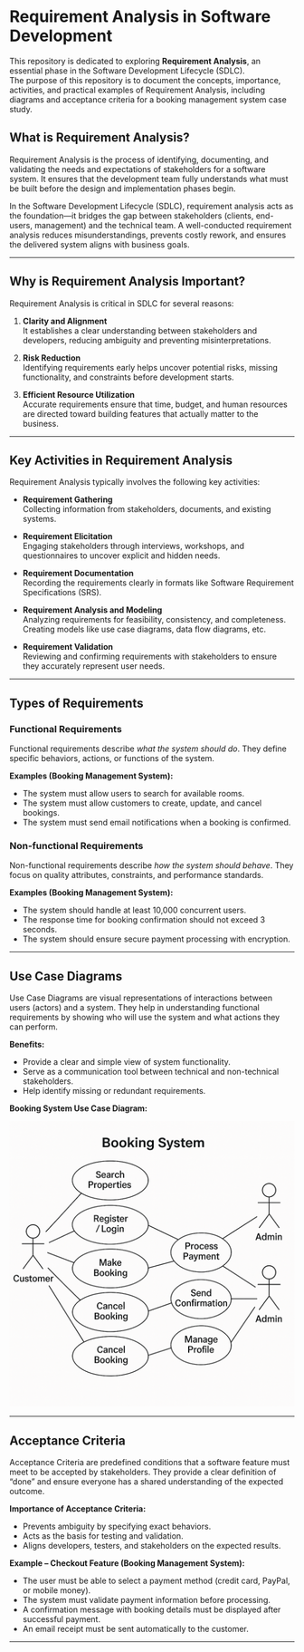 ﻿# Requirement Analysis in Software Development

This repository is dedicated to exploring **Requirement Analysis**, an essential phase in the Software Development Lifecycle (SDLC).  
The purpose of this repository is to document the concepts, importance, activities, and practical examples of Requirement Analysis, including diagrams and acceptance criteria for a booking management system case study.


## What is Requirement Analysis?
Requirement Analysis is the process of identifying, documenting, and validating the needs and expectations of stakeholders for a software system. It ensures that the development team fully understands what must be built before the design and implementation phases begin.  

In the Software Development Lifecycle (SDLC), requirement analysis acts as the foundation—it bridges the gap between stakeholders (clients, end-users, management) and the technical team. A well-conducted requirement analysis reduces misunderstandings, prevents costly rework, and ensures the delivered system aligns with business goals.  

---

## Why is Requirement Analysis Important?
Requirement Analysis is critical in SDLC for several reasons:

1. **Clarity and Alignment**  
   It establishes a clear understanding between stakeholders and developers, reducing ambiguity and preventing misinterpretations.  

2. **Risk Reduction**  
   Identifying requirements early helps uncover potential risks, missing functionality, and constraints before development starts.  

3. **Efficient Resource Utilization**  
   Accurate requirements ensure that time, budget, and human resources are directed toward building features that actually matter to the business.  

---

## Key Activities in Requirement Analysis
Requirement Analysis typically involves the following key activities:

- **Requirement Gathering**  
  Collecting information from stakeholders, documents, and existing systems.  

- **Requirement Elicitation**  
  Engaging stakeholders through interviews, workshops, and questionnaires to uncover explicit and hidden needs.  

- **Requirement Documentation**  
  Recording the requirements clearly in formats like Software Requirement Specifications (SRS).  

- **Requirement Analysis and Modeling**  
  Analyzing requirements for feasibility, consistency, and completeness. Creating models like use case diagrams, data flow diagrams, etc.  

- **Requirement Validation**  
  Reviewing and confirming requirements with stakeholders to ensure they accurately represent user needs.  

---

## Types of Requirements

### Functional Requirements
Functional requirements describe *what the system should do*. They define specific behaviors, actions, or functions of the system.  

**Examples (Booking Management System):**
- The system must allow users to search for available rooms.  
- The system must allow customers to create, update, and cancel bookings.  
- The system must send email notifications when a booking is confirmed.  

### Non-functional Requirements
Non-functional requirements describe *how the system should behave*. They focus on quality attributes, constraints, and performance standards.  

**Examples (Booking Management System):**
- The system should handle at least 10,000 concurrent users.  
- The response time for booking confirmation should not exceed 3 seconds.  
- The system should ensure secure payment processing with encryption.  

---

## Use Case Diagrams
Use Case Diagrams are visual representations of interactions between users (actors) and a system. They help in understanding functional requirements by showing who will use the system and what actions they can perform.  

**Benefits:**
- Provide a clear and simple view of system functionality.  
- Serve as a communication tool between technical and non-technical stakeholders.  
- Help identify missing or redundant requirements.  

**Booking System Use Case Diagram:**  

![Use Case Diagram](./alx-booking-uc.png)

 

---

## Acceptance Criteria
Acceptance Criteria are predefined conditions that a software feature must meet to be accepted by stakeholders. They provide a clear definition of “done” and ensure everyone has a shared understanding of the expected outcome.  

**Importance of Acceptance Criteria:**
- Prevents ambiguity by specifying exact behaviors.  
- Acts as the basis for testing and validation.  
- Aligns developers, testers, and stakeholders on the expected results.  

**Example – Checkout Feature (Booking Management System):**
- The user must be able to select a payment method (credit card, PayPal, or mobile money).  
- The system must validate payment information before processing.  
- A confirmation message with booking details must be displayed after successful payment.  
- An email receipt must be sent automatically to the customer.  

---

